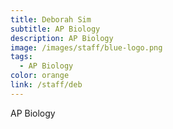 ```yaml
---
title: Deborah Sim
subtitle: AP Biology
description: AP Biology
image: /images/staff/blue-logo.png
tags:
  - AP Biology
color: orange
link: /staff/deb
---
```

AP Biology